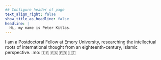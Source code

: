 ```yaml
---
## Configure header of page
text_align_right: false
show_title_as_headline: false
headline: |
  Hi, my name is Peter Kitlas.
---
```


<!-- this is a subheadline -->
I am a Postdoctoral Fellow at Emory University, researching the intellectual roots of international thought from an eighteenth-century, Islamic perspective. :mo: :tr: :es: :fr: :it:

